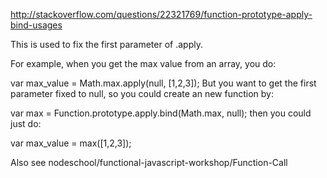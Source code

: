 http://stackoverflow.com/questions/22321769/function-prototype-apply-bind-usages

This is used to fix the first parameter of .apply.

For example, when you get the max value from an array, you do:

var max_value = Math.max.apply(null, [1,2,3]);
But you want to get the first parameter fixed to null, so you could create an new function by:

var max = Function.prototype.apply.bind(Math.max, null);
then you could just do:

var max_value = max([1,2,3]);

Also see nodeschool/functional-javascript-workshop/Function-Call
